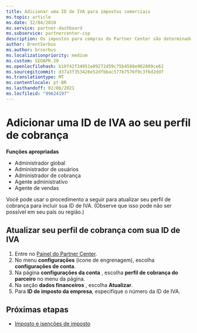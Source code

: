 ```yaml
---
title: Adicionar uma ID de IVA para impostos comerciais
ms.topic: article
ms.date: 12/04/2020
ms.service: partner-dashboard
ms.subservice: partnercenter-csp
description: Os impostos para compras do Partner Center são determinados pelo seu endereço comercial. As empresas nesses países/regiões podem fornecer seu número de IVA ou equivalente local.
author: BrentSerbus
ms.author: brserbus
ms.localizationpriority: medium
ms.custom: SEOAPR.20
ms.openlocfilehash: b18f42f34951e09272d59c75b4588e962809ce62
ms.sourcegitcommit: d37a3f353426e52dfbbac577b7576f9c3f6d2ddf
ms.translationtype: MT
ms.contentlocale: pt-BR
ms.lasthandoff: 02/06/2021
ms.locfileid: "99624197"
---
```

# <a name="add-a-vat-id-to-your-billing-profile"></a>Adicionar uma ID de IVA ao seu perfil de cobrança

**Funções apropriadas**

- Administrador global
- Administrador de usuários
- Administrador de cobrança
- Agente administrativo
- Agente de vendas

Você pode usar o procedimento a seguir para atualizar seu perfil de cobrança para incluir sua ID de IVA. (Observe que isso pode não ser possível em seu país ou região.)

## <a name="update-your-billing-profile-with-your-vat-id"></a>Atualizar seu perfil de cobrança com sua ID de IVA

1. Entre no [Painel do Partner Center](https://partner.microsoft.com/dashboard/).
2. No menu **configurações** (ícone de engrenagem), escolha **configurações de conta**.
3. Na página **configurações da conta** , escolha **perfil de cobrança do parceiro** no menu da página.
4. Na seção **dados financeiros** , escolha **Atualizar**.
5. Para **ID de imposto da empresa**, especifique o número da ID de IVA.

## <a name="next-steps"></a>Próximas etapas

- [Imposto e isenções de imposto](tax-and-tax-exemptions.md)
